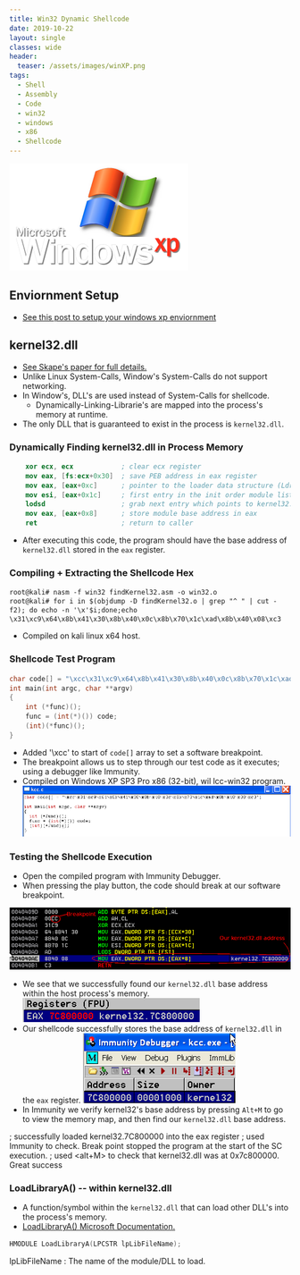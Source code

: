 ```yaml
---
title: Win32 Dynamic Shellcode
date: 2019-10-22
layout: single
classes: wide
header:
  teaser: /assets/images/winXP.png
tags:
  - Shell
  - Assembly
  - Code
  - win32
  - windows
  - x86
  - Shellcode
--- 
```

![](/assets/images/winXP.png)
## Enviornment Setup
+ [See this post to setup your windows xp enviornment](/_posts/2019-10-20-Win32-Env.md)

## kernel32.dll
+ [See Skape's paper for full details.](http://www.hick.org/code/skape/papers/win32-shellcode.pdf)
+ Unlike Linux System-Calls, Window's System-Calls do not support networking.
+ In Window's, DLL's are used instead of System-Calls for shellcode.
  - Dynamically-Linking-Librarie's are mapped into the process's memory at runtime.
+ The only DLL that is guaranteed to exist in the process is `kernel32.dll`.

### Dynamically Finding kernel32.dll in Process Memory
```nasm
    xor ecx, ecx            ; clear ecx register
    mov eax, [fs:ecx+0x30]  ; save PEB address in eax register
    mov eax, [eax+0xc]      ; pointer to the loader data structure (Ldr)
    mov esi, [eax+0x1c]     ; first entry in the init order module list
    lodsd                   ; grab next entry which points to kernel32.dll
    mov eax, [eax+0x8]      ; store module base address in eax
    ret                     ; return to caller
```
+ After executing this code, the program should have the base address of `kernel32.dll` stored in the `eax` register.




### Compiling + Extracting the Shellcode Hex
```console
root@kali# nasm -f win32 findKernel32.asm -o win32.o
root@kali# for i in $(objdump -D findKernel32.o | grep "^ " | cut -f2); do echo -n '\x'$i;done;echo
\x31\xc9\x64\x8b\x41\x30\x8b\x40\x0c\x8b\x70\x1c\xad\x8b\x40\x08\xc3
```
+ Compiled on kali linux x64 host.


### Shellcode Test Program
```c
char code[] = "\xcc\x31\xc9\x64\x8b\x41\x30\x8b\x40\x0c\x8b\x70\x1c\xad\x8b\x40\x08\xc3";
int main(int argc, char **argv)
{
    int (*func)();
    func = (int(*)()) code;
    (int)(*func)();
}
```
+ Added '\xcc' to start of `code[]` array to set a software breakpoint.
+ The breakpoint allows us to step through our test code as it executes; using a debugger like Immunity.
+ Compiled on Windows XP SP3 Pro x86 (32-bit), wil lcc-win32 program.
![](/assets/images/kernel32winCompile.png)

### Testing the Shellcode Execution
+ Open the compiled program with Immunity Debugger.
+ When pressing the play button, the code should break at our software breakpoint.

![](/assets/images/foundKernel32.png)
+ We see that we successfully found our `kernel32.dll` base address within the host process's memory.
![](/assets/images/kernel32eax.png)
+ Our shellcode successfully stores the base address of `kernel32.dll` in the `eax` register.
![](/assets/images/kernel32altM.png)
+ In Immunity we verify kernel32's base address by pressing `Alt+M` to go to view the memory map, and then find our `kernel32.dll` base address.



; successfully loaded kernel32.7C800000 into the eax register
; used Immunity to check. Break point stopped the program at the start of the SC execution.
; used <alt+M> to check that kernel32.dll was at 0x7c800000. Great success




### LoadLibraryA() -- within kernel32.dll
+ A function/symbol within the `kernel32.dll` that can load other DLL's into the process's memory.
+ [LoadLibraryA() Microsoft Documentation.](https://docs.microsoft.com/en-us/windows/win32/api/libloaderapi/nf-libloaderapi-loadlibrarya)
```c
HMODULE LoadLibraryA(LPCSTR lpLibFileName);
```
lpLibFileName
: The name of the module/DLL to load.
### 



